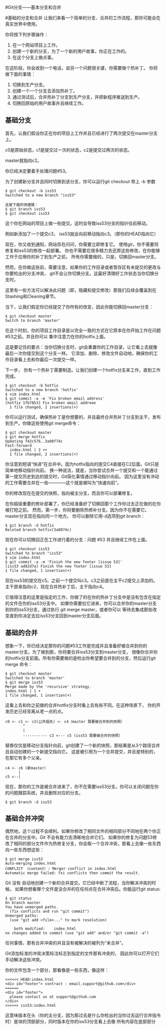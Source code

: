 #Git分支——基本分支和合并

#基础的分支和合并
让我们来看一个简单的分支、合并的工作流程，那你可能会在真实世界中使用。

你将按下列步骤操作：
1. 在一个网站项目上工作。
2. 创建一个新的分支，为了一个新的用户故事，你正在工作的。
3. 在这个分支上做点事。

在这阶段，你会收到一个电话，说另一个问题很关键，你需要做个热补丁。
你将做下面的事情：

1. 切换到生产分支。
2. 创建一个一个分支去添加热补丁。
3. 通过测试后，合并热补丁分支到生产分支，并把新程序推送到生产。
4. 切换回原始的用户故事并且继续工作。

## 基础分支

首先，认我们假设你正在你的项目上工作并且已经进行了两次提交在master分支上。

c0是原始状态，c1是提交过一次的状态，c2是提交过两次的状态。

master就指向c2。

你已经决定要着手处理问题#53。

为了创建新分支并且同时切换到该分支，你可以运行git checkout 带上 -b 参数

	$ git checkout -b iss53
	Switched to a new branch "iss53"

	这是下面的快捷键：
	$ git branch iss53
	$ git checkout iss53


这个你在网站的项目上做一些提交。这时会导致iss53分支的指针往前移动。

例如新添加了一个提交c3， iss53就会向前移动指向c3。（即你的HEAD指向它）


现在，你又收到通知，网站存在问问，你需要立即修复它。
使用git，你不需要将修复和iss53的修改一起部署。
你也不需要花很多精力去还原这些修改，在你能够工作于应用你的补丁到生产之前。
所有你需要做的，只是，切换回master分支。

然而，在你做这些前，需要注意，如果你的工作目录或者暂存区有未提交的更改与你要检出的分支冲突，
git不会让你切换分支。这最好清理好工作状态当你切换分支时。

这里有一些方法可以解决此问题（即，隐藏和提交修改）那我们后续会覆盖到在Stashing和Cleaning章节。

当下，让我们假定你已经提交了你所有的改变，因此你能切换回master分支：

	$ git checkout master
	Switch to branch 'master'

在这个时刻，你的项目工作目录是以完全一致的方式在它原本在你开始工作在问题#53之前。并且你可以
集中注意力在你的hotfix上面。

这是要记住的要点：当你切换分支时，git会重置你的工作目录，让它看上去就像最后一次你提交到这个分支一样。
它添加、删除、修改文件自动地，确保你的工作目录看上去和你最后一次提交一样。

下一步， 你有一个热补丁需要制造。让我们创建一个hotfix分支来工作，直到工作完成。

	$ git checkout -b hotfix
	Switched to a new branch 'hotfix'
	$ vim index.html
	$ git commit -a -m 'Fix broken email address'
	[hotfix 1fb7853] Fix broken email addreee
	  1 file changed, 2 insertions(+)

你可以运行测试，确保热补丁是你想要的，并且最终合并热补丁分支到主干，发布到生产。你做这些使用git merge命令：

	$ git checkout master
	$ git merge hotfix
	Updating f42c576..3a08f74c
	Fast-forward
	  index.html | 2 ++
	  1 file changed, 2 insertions(+)

你注意到短语“快进”在合并中。因为hotfix指向的提交C4直接在C2后面。Git只是简单地移动指针向前。
换一种说法，就是，当你尝试合并一个提交和一个能通过第一提交历史到达的提交时，Git简化事情通过移动指针向前。
因为这里没有冲动的工作需要合并在一些————这个就是被叫为“快速向前”。

你的修改现在在提交的快照，指向被主分支，而且你可以部署修复。

在你超级重要的修补部署了，你已经准备好了切换回那个工作你过去正在做的在你被打短之前。
然而，第一步，你将要删除热修补分支。因为你不在需要它。master分支现在指向同一个地方。
你可以删除它用-d选项到git branch：
	
	$ git branch -d hotfix
	Deleted branch hotfix(3a0874c)

现在你可以切换回正在工作进行着的分支：问题 #53 并且继续工作在上面。

	$ git checkout iss53
	Switched to branch "iss53"
	$ vim index.html
	$ git commit -a -m 'Finish the new footer [issue 53]'
	[iss53 ad82d7a] Finish the new footer [issue 53]
	1 file changed, 1 insertion(+)
	
现在iss53的提交在c5。之前一个提交叫c3。c3之前是在主干c2提交上添加的。
主干原来指向c2，现在合并热补丁后，主干指向c4。


它值得注意的这里是指定的工作，你做了的在你的热补丁分支中是没有包含在指定的文件在你的iss53分支中。
如果你需要拉它进来，你可以合并你的master分支到你的iss53分支，通过执行 git merge master，或者你可以
等待去集成那些改变直到你决定去拉iss53分支回到master分支后面。

## 基础的合并

想象一下，你已经决定那你的问题#53工作是完成并且准备好被合并到你的master分支。为了做到那，你将要合并iss53分支到master分支，
很像你合并你的hotfix分支前面。所有你需要做的是检出你希望要合并到的分支，然后运行git merge 命令：

	$ git checkout master
	Switched to branch 'master'
	$ git merge iss53
	Merge made by the 'recursive' strategy.
	index.html | 1 +
	1 file changed, 1 insertion(+)

这看上去和你之前做的合并hotfix分支时看上去有些不同。在这种场景下， 你的开发历史已经背离从老一点的点。

	c0 <- c1 <- c2(公共祖先) <- c4（master 需要被合并到的快照）
			^
			|
			----------- c3 <--- c5 (iss53 需要被合并的快照）

替换仅仅是移动分支指针向前，git创建了一个新的快照，那结果是从3个路径合并且自动创建的一个新提交指向它。
这是被引用为一个合并提交，并且是特别的，在那它有多个父亲。

        
	c4 <- c6 (新master）
	      |
	c5 <--|

现在，那你的工作是被合并进来了，你不在需要iss53分支。你可以关闭问题在你的问题跟踪系统，并且删除对应的分支。

	$ git branch -d iss53

	
## 基础合并冲突

偶然地，这个过程不会顺利。如果你修改了相同文件的相同部分不同地在两个你正在合并的分支中。Git 不会有能力去清晰地合并它们。
如果你的修复为问题53修改了相同的部分文件作为热修复分支，你会取一个合并冲突，那看上去像一些东西向一些东西想这些：

	$ git merge iss53
	Auto-merging index.html
	CONFLICT （content）: Merger conflict in index.html
	Automatic merge failed: fxi conflicts then commit the result.

Git 没有 自动地创建一个新的合并提交。它已经中断了流程，当你解决冲突的时候。
如果你想看哪个文件是没合并的在任何点在合并冲突后。你能运行git status:

	$ git status
	On branch master
	You have unmerged paths.
	  (fix conflicts and run "git commit")
	Unmerged paths:
	  (use "git add <file>..." to mark resolution)

	    both modified:    index.html
	no changes added to commit (use "git add" and/or "git commit -a")


任何事情，那有合并冲突的并且没有被解决的被列为“未合并”。

Git添加标准的冲突决策标注标志到指定的文件那有冲突的， 因此你可以打开它们手动解决这些冲突。

你的文件包含一个部分，那看像是一些东西，像这样：
	
	<<<<<< HEAD:index.html
	<div id="footer"> contract : email.support@github.com</div>
	======
	<div id="footer">
	  please contact us at support@github.com
	</div>
	>>>>>> iss53:index.html

这意味版本在头（你的主分支，因为那过去是什么你检出的当你过去运行合并指令时）是块的顶部部分，同时版本在你的iss53分支看上去像
所有内容在底部部分





